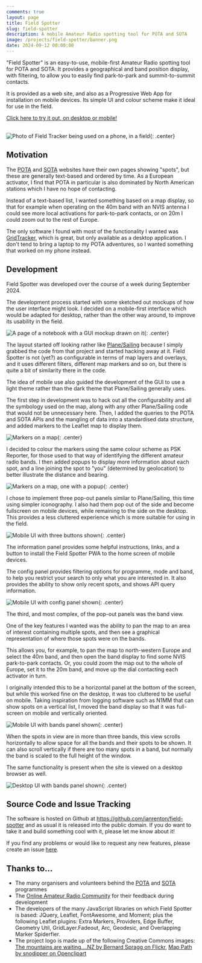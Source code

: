 ```yaml
---
comments: true
layout: page
title: Field Spotter
slug: field-spotter
description: A mobile Amateur Radio spotting tool for POTA and SOTA
image: /projects/field-spotter/banner.png
date: 2024-09-12 00:00:00
---
```


"Field Spotter" is an easy-to-use, mobile-first Amateur Radio spotting tool for POTA and SOTA. It provides a geographical and band position display, with filtering, to allow you to easily find park-to-park and summit-to-summit contacts.

It is provided as a web site, and also as a Progressive Web App for installation on mobile devices. Its simple UI and colour scheme make it ideal for use in the field.

[Click here to try it out, on desktop or mobile!](https://fieldspotter.ianrenton.com/)<br/><br/>

![Photo of Field Tracker being used on a phone, in a field](/projects/field-spotter/field-use-photo-1.jpg){: .center}

## Motivation

The [POTA](https://pota.app/) and [SOTA](https://sotawatch.sota.org.uk/en/) websites have their own pages showing "spots", but these are generally text-based and ordered by time. As a European activator, I find that POTA in particular is also dominated by North American stations which I have no hope of contacting.

Instead of a text-based list, I wanted something based on a map display, so that for example when operating on the 40m band with an NVIS antenna I could see more local activations for park-to-park contacts, or on 20m I could zoom out to the rest of Europe.

The only software I found with most of the functionality I wanted was [GridTracker](https://gridtracker.org/), which is great, but only available as a desktop application. I don't tend to bring a laptop to my POTA adventures, so I wanted something that worked on my phone instead.

## Development

Field Spotter was developed over the course of a week during September 2024.

The development process started with some sketched out mockups of how the user interface might look. I decided on a mobile-first interface which would be adapted for desktop, rather than the other way around, to improve its usability in the field.

![A page of a notebook with a GUI mockup drawn on it](/projects/field-spotter/sketch.jpg){: .center}

The layout started off looking rather like [Plane/Sailing](/hardware/planesailing) because I simply grabbed the code from that project and started hacking away at it. Field Spotter is not (yet?) as configurable in terms of map layers and overlays, and it uses different filters, different map markers and so on, but there is quite a bit of similarity there in the code.

The idea of mobile use also guided the development of the GUI to use a light theme rather than the dark theme that Plane/Sailing generally uses.

The first step in development was to hack out all the configurability and all the symbology used on the map, along with any other Plane/Sailing code that would not be unnecessary here. Then, I added the queries to the POTA and SOTA APIs and the mangling of data into a standardised data structure, and added markers to the Leaflet map to display them.

![Markers on a map](/projects/field-spotter/markers.png){: .center}

I decided to colour the markers using the same colour scheme as PSK Reporter, for those used to that way of identifying the different amateur radio bands. I then added popups to display more information about each spot, and a line joining the spot to "you" (determined by geolocation) to better illustrate the distance and bearing.

![Markers on a map, one with a popup](/projects/field-spotter/ss-desktop-popup-small-longrange.png){: .center}

I chose to implement three pop-out panels similar to Plane/Sailing, this time using simpler iconography. I also had them pop out of the side and become fullscreen on mobile devices, while remaining to the side on the desktop. This provides a less cluttered experience which is more suitable for using in the field.

![Mobile UI with three buttons shown](/projects/field-spotter/ss-mobile-buttons.png){: .center}

The information panel provides some helpful instructions, links, and a button to install the Field Spotter PWA to the home screen of mobile devices.

The config panel provides filtering options for programme, mode and band, to help you restrict your search to only what you are interested in. It also provides the ability to show only recent spots, and shows API query information.

![Mobile UI with config panel shown](/projects/field-spotter/ss-mobile-config.png){: .center}

The third, and most complex, of the pop-out panels was the band view.

One of the key features I wanted was the ability to pan the map to an area of interest containing multiple spots, and then see a graphical representation of where those spots were on the bands.

This allows you, for example, to pan the map to north-western Europe and select the 40m band, and then open the band display to find some NVIS park-to-park contacts. Or, you could zoom the map out to the whole of Europe, set it to the 20m band, and move up the dial contacting each activator in turn.

I originally intended this to be a horizontal panel at the bottom of the screen, but while this worked fine on the desktop, it was too cluttered to be useful on mobile. Taking inspiration from logging software such as N1MM that can show spots on a vertical list, I moved the band display so that it was full-screen on mobile and vertically oriented.

![Mobile UI with bands panel shown](/projects/field-spotter/ss-mobile-bands.png){: .center}

When the spots in view are in more than three bands, this view scrolls horizontally to allow space for all the bands and their spots to be shown. It can also scroll vertically if there are too many spots in a band, but normally the band is scaled to the full height of the window.

The same functionality is present when the site is viewed on a desktop browser as well.

![Desktop UI with bands panel shown](/projects/field-spotter/ss-desktop-bands.png){: .center}

## Source Code and Issue Tracking

The software is hosted on Github at https://github.com/ianrenton/field-spotter and as usual it is released into the public domain. If you do want to take it and build something cool with it, please let me know about it!

If you find any problems or would like to request any new features, please create an issue [here](https://github.com/ianrenton/field-spotter/issues).


## Thanks to...

* The many organisers and volunteers behind the [POTA](https://parksontheair.com/) and [SOTA](https://www.sota.org.uk/) programmes
* The [Online Amateur Radio Community](https://oarc.uk) for their feedback during development
* The developers of the many JavaScript libraries on which Field Spotter is based: JQuery, Leaflet, FontAwesome, and Moment; plus the following Leaflet plugins: Extra Markers, Providers, Edge Buffer, Geometry Util, GridLayer.Fadeout, Arc, Geodesic, and Overlapping Marker Spiderfier.
* The project logo is made up of the following Creative Commons images: [The mountains are waiting….NZ by Bernard Spragg on Flickr](https://www.flickr.com/photos/88123769@N02/15179004889), 
[Map Path by snodipper on Openclipart](https://openclipart.org/detail/281636/map-path)
